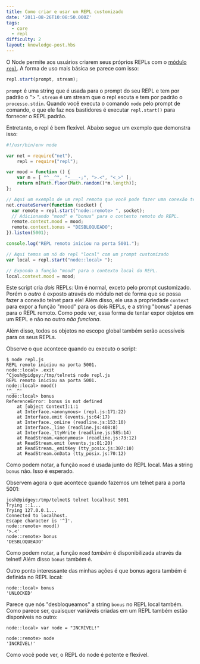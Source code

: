 ```yaml
---
title: Como criar e usar um REPL customizado
date: '2011-08-26T10:08:50.000Z'
tags:
  - core
  - repl
difficulty: 2
layout: knowledge-post.hbs
---
```


O Node permite aos usuários criarem seus próprios REPLs com o [módulo `repl`](https://nodejs.org/dist/latest/docs/api/repl.html). A forma de uso mais básica se parece com isso:

```js
repl.start(prompt, stream);
```

`prompt` é uma string que é usada para o prompt do seu REPL e tem por padrão o "> ". `stream` é um stream que o repl escuta e tem por padrão o `processo.stdin`. Quando você executa o comando `node` pelo prompt de comando, o que ele faz nos bastidores é executar `repl.start()` para fornecer o REPL padrão.

Entretanto, o repl é bem flexível. Abaixo segue um exemplo que demonstra isso:

```js
#!/usr/bin/env node

var net = require("net"),
    repl = require("repl");

var mood = function () {
    var m = [ "^__^", "-___-;", ">.<", "<_>" ];
    return m[Math.floor(Math.random()*m.length)];
};

// Aqui um exemplo de um repl remoto que você pode fazer uma conexão telnet!
net.createServer(function (socket) {
  var remote = repl.start("node::remote> ", socket);
  // Adicionando "mood" e "bonus" para o contexto remoto do REPL.
  remote.context.mood = mood;
  remote.context.bonus = "DESBLOQUEADO";
}).listen(5001);

console.log("REPL remoto iniciou na porta 5001.");

// Aqui temos um nó do repl "local" com um prompt customizado
var local = repl.start("node::local> ");

// Expondo a função "mood" para o contexto local do REPL.
local.context.mood = mood;
```

Este script cria *dois* REPLs: Um é normal, exceto pelo prompt customizado. Porém o  *outro* é exposto através do módulo net de forma que se possa fazer a conexão telnet para ele! Além disso, ele usa a propriedade `context` para expor a função "mood" para os dois REPLs, e a string "bonus" apenas para o REPL remoto. Como pode ver, essa forma de tentar expor objetos em um REPL e não no outro *não funciona*.

Além disso, todos os objetos no escopo global também serão acessíveis para os seus REPLs.

Observe o que acontece quando eu executo o script:

    $ node repl.js 
    REPL remoto iniciou na porta 5001.
    node::local> .exit
    ^Cjosh@pidgey:/tmp/telnet$ node repl.js 
    REPL remoto iniciou na porta 5001.
    node::local> mood()
    '^__^'
    node::local> bonus
    ReferenceError: bonus is not defined
        at [object Context]:1:1
        at Interface.<anonymous> (repl.js:171:22)
        at Interface.emit (events.js:64:17)
        at Interface._onLine (readline.js:153:10)
        at Interface._line (readline.js:408:8)
        at Interface._ttyWrite (readline.js:585:14)
        at ReadStream.<anonymous> (readline.js:73:12)
        at ReadStream.emit (events.js:81:20)
        at ReadStream._emitKey (tty_posix.js:307:10)
        at ReadStream.onData (tty_posix.js:70:12)


Como podem notar, a função `mood` é usada junto do REPL local. Mas a string `bonus` não. Isso é esperado.

Observem agora o que acontece quando fazemos um telnet para a porta 5001:

    josh@pidgey:/tmp/telnet$ telnet localhost 5001
    Trying ::1...
    Trying 127.0.0.1...
    Connected to localhost.
    Escape character is '^]'.
    node::remote> mood()
    '>.<'
    node::remote> bonus
    'DESBLOQUEADO'

Como podem notar, a função `mood` *também* é disponibilizada através da telnet! Além disso `bonus` também é.

Outro ponto interessante das minhas ações é que bonus agora também é definida no REPL local:

    node::local> bonus
    'UNLOCKED'

Parece que nós "desbloqueamos" a string `bonus` no REPL local também. Como parece ser, quaisquer variáveis criadas em um REPL também estão disponíveis no outro:

    node::local> var node = "INCRÍVEL!"

    node::remote> node
    'INCRÍVEL!'

Como você pode ver, o REPL do node é potente e flexível.
